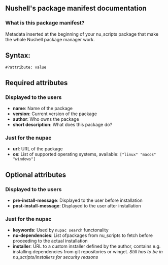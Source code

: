 ## Nushell's package manifest documentation
### What is this package manifest?
Metadata inserted at the beginning of your nu_scripts package that make the whole Nushell package manager work.


## Syntax:
`#?attribute: value`


## Required attributes
### Displayed to the users
- **name**: Name of the package
- **version**: Current version of the package
- **author**: Who owns the package
- **short description**: What does this package do?

### Just for the nupac
- **url**: URL of the package
- **os**: List of supported operating systems, available: `["linux" "macos" "windows"]`

## Optional attributes
### Displayed to the users
- **pre-install-message**: Displayed to the user before installation
- **post-install-message**: Displayed to the user after installation

### Just for the nupac
- **keywords**: Used by `nupac search` functonality
- **nu-dependencies**: List ofpackages from nu_scripts to fetch before proceeding to the actual installation
- **installer**: URL to a custom installer defined by the author, contains e.g. installing dependencies from git repositories or winget. *Still has to be in nu_scripts/installers for security reasons*
